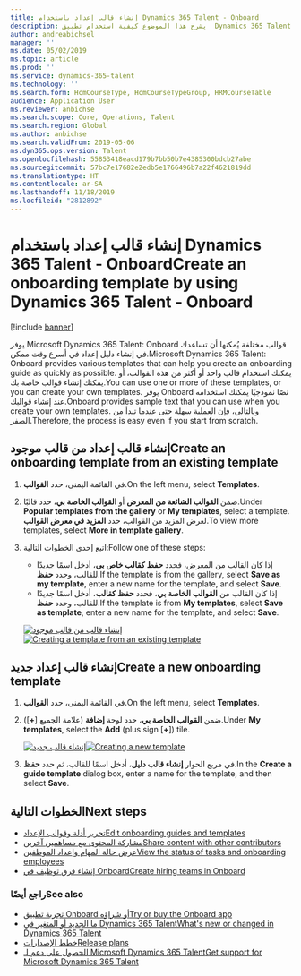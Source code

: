 ```yaml
---
title: إنشاء قالب إعداد باستخدام Dynamics 365 Talent - Onboard
description: يشرح هذا الموضوع كيفية استخدام تطبيق  Dynamics 365 Talent - Onboard لإنشاء قالب دليل إعداد الموظفين الجدد لديك. تعتبر هذه المهمة خطوة أولى أساسية في استراتيجية التوظيف إلى التقاعد في إدارة رؤوس الأموال البشرية‬.
author: andreabichsel
manager: ''
ms.date: 05/02/2019
ms.topic: article
ms.prod: ''
ms.service: dynamics-365-talent
ms.technology: ''
ms.search.form: HcmCourseType, HcmCourseTypeGroup, HRMCourseTable
audience: Application User
ms.reviewer: anbichse
ms.search.scope: Core, Operations, Talent
ms.search.region: Global
ms.author: anbichse
ms.search.validFrom: 2019-05-06
ms.dyn365.ops.version: Talent
ms.openlocfilehash: 55853418eacd179b7bb50b7e4385300bdcb27abe
ms.sourcegitcommit: 57bc7e17682e2edb5e1766496b7a22f4621819dd
ms.translationtype: HT
ms.contentlocale: ar-SA
ms.lasthandoff: 11/18/2019
ms.locfileid: "2812892"
---
```

# <a name="create-an-onboarding-template-by-using-dynamics-365-talent---onboard"></a><span data-ttu-id="eb0ab-104">إنشاء قالب إعداد باستخدام Dynamics 365 Talent - Onboard</span><span class="sxs-lookup"><span data-stu-id="eb0ab-104">Create an onboarding template by using Dynamics 365 Talent - Onboard</span></span>

[!include [banner](includes/banner.md)]

<span data-ttu-id="eb0ab-105">يوفر Microsoft Dynamics 365 Talent: Onboard قوالب مختلفة يُمكنها أن تساعدك في إنشاء دليل إعداد في أسرع وقت ممكن.</span><span class="sxs-lookup"><span data-stu-id="eb0ab-105">Microsoft Dynamics 365 Talent: Onboard provides various templates that can help you create an onboarding guide as quickly as possible.</span></span> <span data-ttu-id="eb0ab-106">يمكنك استخدام قالب واحد أو أكثر من هذه القوالب، أو يمكنك إنشاء قوالب خاصة بك.</span><span class="sxs-lookup"><span data-stu-id="eb0ab-106">You can use one or more of these templates, or you can create your own templates.</span></span> <span data-ttu-id="eb0ab-107">يوفر Onboard نصًا نموذجيًا يمكنك استخدامه عند إنشاء قوالبك.</span><span class="sxs-lookup"><span data-stu-id="eb0ab-107">Onboard provides sample text that you can use when you create your own templates.</span></span> <span data-ttu-id="eb0ab-108">وبالتالي، فإن العملية سهلة حتى عندما تبدأ من الصفر.</span><span class="sxs-lookup"><span data-stu-id="eb0ab-108">Therefore, the process is easy even if you start from scratch.</span></span>

## <a name="create-an-onboarding-template-from-an-existing-template"></a><span data-ttu-id="eb0ab-109">إنشاء قالب إعداد من قالب موجود</span><span class="sxs-lookup"><span data-stu-id="eb0ab-109">Create an onboarding template from an existing template</span></span>

1. <span data-ttu-id="eb0ab-110">في القائمة اليمنى، حدد **القوالب**.</span><span class="sxs-lookup"><span data-stu-id="eb0ab-110">On the left menu, select **Templates**.</span></span>
2. <span data-ttu-id="eb0ab-111">ضمن **القوالب الشائعة  من المعرض** أو **القوالب الخاصة بي**، حدد قالبًا.</span><span class="sxs-lookup"><span data-stu-id="eb0ab-111">Under **Popular templates from the gallery** or **My templates**, select a template.</span></span> <span data-ttu-id="eb0ab-112">لعرض المزيد من القوالب، حدد **المزيد في معرض القوالب**.</span><span class="sxs-lookup"><span data-stu-id="eb0ab-112">To view more templates, select **More in template gallery**.</span></span>
3. <span data-ttu-id="eb0ab-113">اتبع إحدى الخطوات التالية:</span><span class="sxs-lookup"><span data-stu-id="eb0ab-113">Follow one of these steps:</span></span>

    - <span data-ttu-id="eb0ab-114">إذا كان القالب من المعرض، فحدد **حفظ كقالب خاص بي**، أدخل اسمًا جديدًا للقالب، وحدد **حفظ**.</span><span class="sxs-lookup"><span data-stu-id="eb0ab-114">If the template is from the gallery, select **Save as my template**, enter a new name for the template, and select **Save**.</span></span>
    - <span data-ttu-id="eb0ab-115">إذا كان القالب من **القوالب الخاصة بي**، فحدد **حفظ كقالب**، أدخل اسمًا جديدًا للقالب، وحدد **حفظ**.</span><span class="sxs-lookup"><span data-stu-id="eb0ab-115">If the template is from **My templates**, select **Save as template**, enter a new name for the template, and select **Save**.</span></span>

    <span data-ttu-id="eb0ab-116">[![إنشاء قالب من قالب موجود](./media/onboard-save-template.png)](./media/onboard-save-template.png)</span><span class="sxs-lookup"><span data-stu-id="eb0ab-116">[![Creating a template from an existing template](./media/onboard-save-template.png)](./media/onboard-save-template.png)</span></span>

## <a name="create-a-new-onboarding-template"></a><span data-ttu-id="eb0ab-117">إنشاء قالب إعداد جديد</span><span class="sxs-lookup"><span data-stu-id="eb0ab-117">Create a new onboarding template</span></span>

1. <span data-ttu-id="eb0ab-118">في القائمة اليمنى، حدد **القوالب**.</span><span class="sxs-lookup"><span data-stu-id="eb0ab-118">On the left menu, select **Templates**.</span></span>
2. <span data-ttu-id="eb0ab-119">ضمن **القوالب الخاصة بي**، حدد لوحة **إضافة** (علامة الجميع \[**+**\]).</span><span class="sxs-lookup"><span data-stu-id="eb0ab-119">Under **My templates**, select the **Add** (plus sign \[**+**\]) tile.</span></span>

    <span data-ttu-id="eb0ab-120">[![إنشاء قالب جديد](./media/onboard-create-new-template.png)](./media/onboard-create-new-template.png)</span><span class="sxs-lookup"><span data-stu-id="eb0ab-120">[![Creating a new template](./media/onboard-create-new-template.png)](./media/onboard-create-new-template.png)</span></span>

3. <span data-ttu-id="eb0ab-121">في مربع الحوار **إنشاء قالب دليل**، أدخل اسمًا للقالب، ثم حدد **حفظ**.</span><span class="sxs-lookup"><span data-stu-id="eb0ab-121">In the **Create a guide template** dialog box, enter a name for the template, and then select **Save**.</span></span>

## <a name="next-steps"></a><span data-ttu-id="eb0ab-122">الخطوات التالية</span><span class="sxs-lookup"><span data-stu-id="eb0ab-122">Next steps</span></span>

- [<span data-ttu-id="eb0ab-123">تحرير أدلة وقوالب الإعداد</span><span class="sxs-lookup"><span data-stu-id="eb0ab-123">Edit onboarding guides and templates</span></span>](./onboard-edit-guides-templates.md)
- [<span data-ttu-id="eb0ab-124">مشاركة المحتوى مع مساهمين آخرين</span><span class="sxs-lookup"><span data-stu-id="eb0ab-124">Share content with other contributors</span></span>](./onboard-share-template.md)
- [<span data-ttu-id="eb0ab-125">عرض حالة المهام وإعداد الموظفين</span><span class="sxs-lookup"><span data-stu-id="eb0ab-125">View the status of tasks and onboarding employees</span></span>](./onboard-view-status.md)
- [<span data-ttu-id="eb0ab-126">إنشاء فرق توظيف في Onboard‎</span><span class="sxs-lookup"><span data-stu-id="eb0ab-126">Create hiring teams in Onboard</span></span>](./onboard-create-team.md)

### <a name="see-also"></a><span data-ttu-id="eb0ab-127">راجع أيضًا</span><span class="sxs-lookup"><span data-stu-id="eb0ab-127">See also</span></span>

- [<span data-ttu-id="eb0ab-128">تجربة تطبيق Onboard أو شراؤه</span><span class="sxs-lookup"><span data-stu-id="eb0ab-128">Try or buy the Onboard app</span></span>](https://dynamics.microsoft.com/talent/onboard/)
- [<span data-ttu-id="eb0ab-129">ما الجديد أو المتغير‬ في Dynamics 365 Talent</span><span class="sxs-lookup"><span data-stu-id="eb0ab-129">What's new or changed in Dynamics 365 Talent</span></span>](./whats-new.md)
- [<span data-ttu-id="eb0ab-130">خطط الإصدارات</span><span class="sxs-lookup"><span data-stu-id="eb0ab-130">Release plans</span></span>](https://docs.microsoft.com/business-applications-release-notes/index)
- [<span data-ttu-id="eb0ab-131">الحصول على دعم لـ Microsoft Dynamics 365 Talent</span><span class="sxs-lookup"><span data-stu-id="eb0ab-131">Get support for Microsoft Dynamics 365 Talent</span></span>](./talent-support.md)
